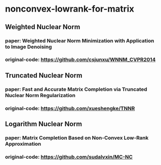 # nonconvex-lowrank-for-matrix

## Weighted Nuclear Norm
### paper: Weighted Nuclear Norm Minimization with Application to Image Denoising
### original-code: https://github.com/csjunxu/WNNM_CVPR2014

## Truncated Nuclear Norm
### paper: Fast and Accurate Matrix Completion via Truncated Nuclear Norm Regularization
### original-code: https://github.com/xueshengke/TNNR

## Logarithm Nuclear Norm
### paper: Matrix Completion Based on Non-Convex Low-Rank Approximation
### original-code: https://github.com/sudalvxin/MC-NC
